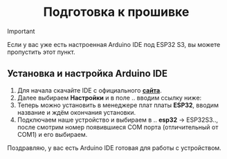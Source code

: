 <h1 align="center">Подготовка к прошивке</h1>

> [!IMPORTANT]
> Если у вас уже есть настроенная Arduino IDE под ESP32 S3, вы можете пропустить этот пункт.
> 

## Установка и настройка Arduino IDE
1. Для начала скачайте IDE с официального [**сайта**](https://www.arduino.cc/en/software).
2. Далее выбираем **Настройки** и в поле .. вводим ссылку ниже:
3. Теперь можно установить в менеджере плат платы **ESP32**, вводим название и ждём окончания установки.
4. Подключаем наше устройство и выбираем в .. **esp32** -> ESP32S3.., после смотрим номер появившиеся COM порта (отличительный от COM1) и его выбираем.

Поздравляю, у вас есть Arduino IDE готовая для работы с устройством.